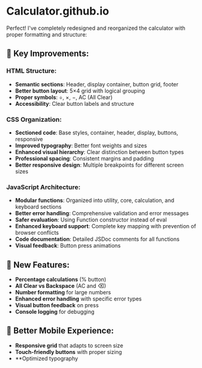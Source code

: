 # Calculator.github.io

Perfect! I've completely redesigned and reorganized the calculator with proper formatting and structure:

## 🎯 **Key Improvements:**

### **HTML Structure:**
- **Semantic sections**: Header, display container, button grid, footer
- **Better button layout**: 5×4 grid with logical grouping
- **Proper symbols**: ÷, ×, −, AC (All Clear)
- **Accessibility**: Clear button labels and structure

### **CSS Organization:**
- **Sectioned code**: Base styles, container, header, display, buttons, responsive
- **Improved typography**: Better font weights and sizes
- **Enhanced visual hierarchy**: Clear distinction between button types
- **Professional spacing**: Consistent margins and padding
- **Better responsive design**: Multiple breakpoints for different screen sizes

### **JavaScript Architecture:**
- **Modular functions**: Organized into utility, core, calculation, and keyboard sections
- **Better error handling**: Comprehensive validation and error messages
- **Safer evaluation**: Using Function constructor instead of eval
- **Enhanced keyboard support**: Complete key mapping with prevention of browser conflicts
- **Code documentation**: Detailed JSDoc comments for all functions
- **Visual feedback**: Button press animations

## 🔧 **New Features:**
- **Percentage calculations** (% button)
- **All Clear vs Backspace** (AC and ⌫)
- **Number formatting** for large numbers
- **Enhanced error handling** with specific error types
- **Visual button feedback** on press
- **Console logging** for debugging

## 📱 **Better Mobile Experience:**
- **Responsive grid** that adapts to screen size
- **Touch-friendly buttons** with proper sizing
- **Optimized typography
